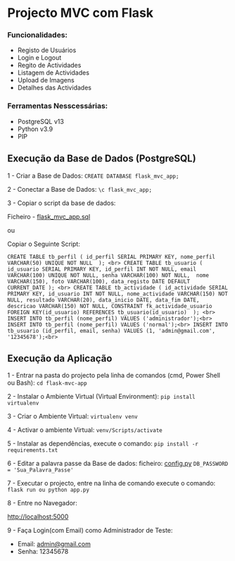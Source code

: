 # Projecto MVC com Flask

### Funcionalidades:
- Registo de Usuários
- Login e Logout
- Regito de Actividades
- Listagem de Actividades
- Upload de Imagens
- Detalhes das Actividades

### Ferramentas Nesscessárias:

- PostgreSQL v13
- Python v3.9
- PIP


## Execução da Base de Dados (PostgreSQL)

1 - Criar a Base de Dados:
``
CREATE DATABASE flask_mvc_app;
``

2 - Conectar a Base de Dados:
``
\c flask_mvc_app;
``

3 - Copiar o script da base de dados:

Ficheiro - [flask_mvc_app.sql](flask_mvc_app.sql)

ou

Copiar o Seguinte Script:

``
CREATE TABLE tb_perfil (
    id_perfil SERIAL PRIMARY KEY,
    nome_perfil VARCHAR(50) UNIQUE NOT NULL 
);
<br>
CREATE TABLE tb_usuario (
    id_usuario SERIAL PRIMARY KEY,
    id_perfil INT NOT NULL,
    email VARCHAR(100) UNIQUE NOT NULL,
    senha VARCHAR(100) NOT NULL, 
    nome VARCHAR(150),
    foto VARCHAR(100),
    data_registo DATE DEFAULT CURRENT_DATE
);
<br>
CREATE TABLE tb_actividade (
    id_actividade SERIAL PRIMARY KEY,
    id_usuario INT NOT NULL,
    nome_actividade VARCHAR(150) NOT NULL,
    resultado VARCHAR(20),
    data_inicio DATE,
    data_fim DATE, 
    descricao VARCHAR(150) NOT NULL,
    CONSTRAINT fk_actividade_usuario FOREIGN KEY(id_usuario) REFERENCES tb_usuario(id_usuario) 
);
<br>
INSERT INTO tb_perfil (nome_perfil) VALUES ('administrador');<br>
INSERT INTO tb_perfil (nome_perfil) VALUES ('normal');<br>
INSERT INTO tb_usuario (id_perfil, email, senha) VALUES (1, 'admin@gmail.com', '12345678');<br>
``


## Execução da Aplicação

1 - Entrar na pasta do projecto pela linha de comandos (cmd, Power Shell ou Bash):
``
cd flask-mvc-app
``

2 - Instalar o Ambiente Virtual (Virtual Environment):
``
pip install virtualenv
``

3 - Criar o Ambiente Virtual:
``
virtualenv venv
``

4 - Activar o ambiente Virtual:
``
venv/Scripts/activate
``

5 - Instalar as dependências, execute o comando:
``
pip install -r requirements.txt
``

6 - Editar a palavra passe da Base de dados:
ficheiro: [config.py](config.py)
``
DB_PASSWORD = 'Sua_Palavra_Passe'
``

7 - Executar o projecto, entre na linha de comando execute o comando:
``
flask run ou python app.py
``

8 - Entre no Navegador:

<http://localhost:5000>

9 - Faça Login(com Email) como Administrador de Teste:
- Email: admin@gmail.com
- Senha: 12345678
